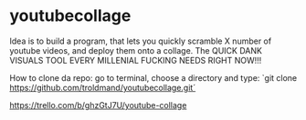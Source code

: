 # youtubecollage
Idea is to build a program, that lets you quickly scramble X number of youtube videos, and deploy them onto a collage. The QUICK DANK VISUALS TOOL EVERY MILLENIAL FUCKING NEEDS RIGHT NOW!!!

How to clone da repo: go to terminal, choose a directory and type: `git clone https://github.com/troldmand/youtubecollage.git´

https://trello.com/b/ghzGtJ7U/youtube-collage
